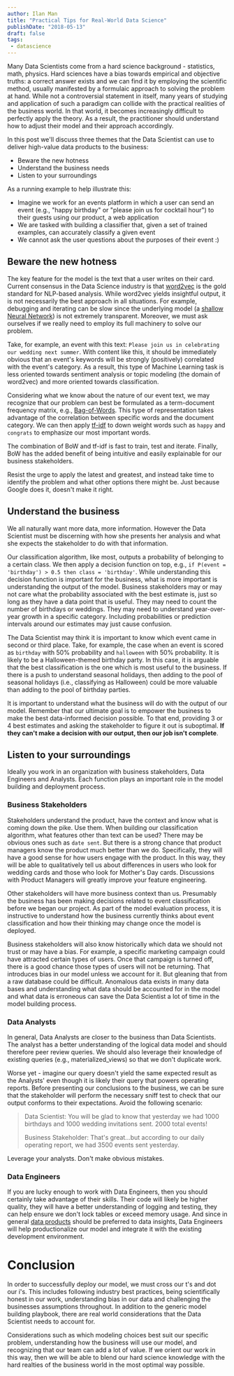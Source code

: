 ```yaml
---
author: Ilan Man
title: "Practical Tips for Real-World Data Science"
publishDate: "2018-05-13"
draft: false
tags: 
 - datascience
---
```


Many Data Scientists come from a hard science background - statistics, math, physics. Hard sciences have a bias towards empirical and objective truths: a correct answer exists and we can find it by employing the scientific method, usually manifested by a formulaic approach to solving the problem at hand. While not a controversial statement in itself, many years of studying and application of such a paradigm can collide with the practical realities of the business world. In that world, it becomes increasingly difficult to perfectly apply the theory. As a result, the practitioner should understand how to adjust their model and their approach accordingly.
<!--more-->

In this post we'll discuss three themes that the Data Scientist can use to deliver high-value data products to the business:

<ul>
<li>Beware the new hotness</li>
<li>Understand the business needs</li>
<li>Listen to your surroundings</li>
</ul>

As a running example to help illustrate this:

<ul>
<li>Imagine we work for an events platform in which a user can send an event (e.g., "happy birthday" or "please join us for cocktail hour") to their guests using our product, a web application</li>
<li>We are tasked with building a classifier that, given a set of trained examples, can accurately classify a given event</li>
<li>We cannot ask the user questions about the purposes of their event :)</li>
</ul>

## Beware the new hotness

The key feature for the model is the text that a user writes on their card. Current consensus in the Data Science industry is that [word2vec](http://nlp.town/blog/anything2vec/) is the gold standard for NLP-based analysis. While word2vec yields insightful output, it is not necessarily the best approach in all situations. For example, debugging and iterating can be slow since the underlying model (a [shallow Neural Network](https://en.wikipedia.org/wiki/Word2vec)) is not extremely transparent. Moreover, we must ask ourselves if we really need to employ its full machinery to solve our problem. 

Take, for example, an event with this text: `Please join us in celebrating our wedding next summer`. With content like this, it should be immediately obvious that an event's keywords will be strongly (positively) correlated with the event's category. As a result, this type of Machine Learning task is less oriented towards sentiment analysis or topic modeling (the domain of word2vec) and more oriented towards classification.

Considering what we know about the nature of our event text, we may recognize that our problem can best be formulated as a term-document frequency matrix, e.g., [Bag-of-Words](https://en.wikipedia.org/wiki/Bag-of-words_model). This type of representation takes advantage of the correlation between specific words and the document category. We can then apply [tf-idf](https://en.wikipedia.org/wiki/Tf%E2%80%93idf) to down weight words such as `happy` and `congrats` to emphasize our most important words.

The combination of BoW and tf-idf is fast to train, test and iterate. Finally, BoW has the added benefit of being intuitive and easily explainable for our business stakeholders.

Resist the urge to apply the latest and greatest, and instead take time to identify the problem and what other options there might be. Just because Google does it, doesn't make it right.

## Understand the business

We all naturally want more data, more information. However the Data Scientist must be discerning with how she presents her analysis and what she expects the stakeholder to do with that information.

Our classification algorithm, like most, outputs a probability of belonging to a certain class. We then apply a decision function on top, e.g., `if P(event = 'birthday') > 0.5 then class = 'birthday'`. While understanding this decision function is important for the business, what is more important is understanding the output of the model. Business stakeholders may or may not care what the probability associated with the best estimate is, just so long as they have a data point that is useful. They may need to count the number of birthdays or weddings. They may need to understand year-over-year growth in a specific category. Including probabilities or prediction intervals around our estimates may just cause confusion.

The Data Scientist may think it is important to know which event came in second or third place. Take, for example, the case when an event is scored as `birthday` with 50% probability and `halloween` with 50% probability. It is likely to be a Halloween-themed birthday party. In this case, it is arguable that the best classification is the one which is most useful to the business. If there is a push to understand seasonal holidays, then adding to the pool of seasonal holidays (i.e., classifying as Halloween) could be more valuable than adding to the pool of birthday parties.

It is important to understand what the business will do with the output of our model. Remember that our ultimate goal is to empower the business to make the best data-informed decision possible. To that end, providing 3 or 4 best estimates and asking the stakeholder to figure it out is suboptimal. **If they can't make a decision with our output, then our job isn't complete**.


## Listen to your surroundings

Ideally you work in an organization with business stakeholders, Data Engineers and Analysts. Each function plays an important role in the model building and deployment process.

### Business Stakeholders

Stakeholders understand the product, have the context and know what is coming down the pike. Use them. When building our classification algorithm, what features other than text can be used? There may be obvious ones such as `date sent`. But there is a strong chance that product managers know the product much better than we do. Specifically, they will have a good sense for how users engage with the product. In this way, they will be able to qualitatively tell us about differences in users who look for wedding cards and those who look for Mother's Day cards. Discussions with Product Managers will greatly improve your feature engineering.

Other stakeholders will have more business context than us. Presumably the business has been making decisions related to event classification before we began our project. As part of the model evaluation process, it is instructive to understand how the business currently thinks about event classification and how their thinking may change once the model is deployed.  

Business stakeholders will also know historically which data we should not trust or may have a bias. For example, a specific marketing campaign could have attracted certain types of users. Once that campaign is turned off, there is a good chance those types of users will not be returning. That introduces bias in our model unless we account for it. But gleaning that from a raw database could be difficult. Anomalous data exists in many data bases and understanding what data should be accounted
for in the model and what data is erroneous can save the Data Scientist a lot of time in the model building process.

### Data Analysts

In general, Data Analysts are closer to the business than Data Scientists. The analyst has a better understanding of the logical data model and should therefore peer review queries. We should also leverage their knowledge of existing queries (e.g., materialized_views) so that we don't duplicate work. 

Worse yet - imagine our query doesn't yield the same expected result as the Analysts' even though it is likely their query that powers operating reports. Before presenting our conclusions to the business, we can be sure that the stakeholder will perform the necessary sniff test to check that our output conforms to their expectations. Avoid the following scenario:

>Data Scientist: You will be glad to know that yesterday we had 1000 birthdays and 1000 wedding invitations sent. 2000 total events! 
>
>Business Stakeholder: That's great...but according to our daily operating report, we had 3500 events sent yesterday.

Leverage your analysts. Don't make obvious mistakes.

### Data Engineers

If you are lucky enough to work with Data Engineers, then you should certainly take advantage of their skills. Their code will likely be higher quality, they will have a better understanding of logging and testing, they can help ensure we don't lock tables or exceed memory usage. And since in general [data products](https://www.svds.com/how-do-you-build-a-data-product/) should be preferred to data insights, Data Engineers will help productionalize our model and integrate it with the existing development environment.

# Conclusion

In order to successfully deploy our model, we must cross our t's and dot our i's. This includes following industry best practices, being scientifically honest in our work, understanding bias in our data and challenging the businesses assumptions throughout. In addition to the generic model building playbook, there are real world considerations that the Data Scientist needs to account for. 

Considerations such as which modeling choices best suit our specific problem, understanding how the business will use our model, and recognizing that our team can add a lot of value. If we orient our work in this way, then we will be able to blend our hard science knowledge with the hard realties of the business world in the most optimal way possible.
